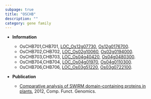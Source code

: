 ```yaml
---
subpage: true
title: "OSCHB"
description: ""
category: gene family
---
```


* **Information**  
    + OsCHB701,CHB701, [LOC_Os12g07730](http://rice.plantbiology.msu.edu/cgi-bin/ORF_infopage.cgi?orf=LOC_Os12g07730), [Os12g0176700](http://rapdb.dna.affrc.go.jp/viewer/gbrowse_details/irgsp1?name=Os12g0176700).
    + OsCHB702,CHB702, [LOC_Os02g10060](http://rice.plantbiology.msu.edu/cgi-bin/ORF_infopage.cgi?orf=LOC_Os02g10060), [Os02g0194000](http://rapdb.dna.affrc.go.jp/viewer/gbrowse_details/irgsp1?name=Os02g0194000).
    + OsCHB703,CHB703, [LOC_Os04g40420](http://rice.plantbiology.msu.edu/cgi-bin/ORF_infopage.cgi?orf=LOC_Os04g40420), [Os04g0480300](http://rapdb.dna.affrc.go.jp/viewer/gbrowse_details/irgsp1?name=Os04g0480300).
    + OsCHB704,CHB704, [LOC_Os04g01970](http://rice.plantbiology.msu.edu/cgi-bin/ORF_infopage.cgi?orf=LOC_Os04g01970), [Os04g0110300](http://rapdb.dna.affrc.go.jp/viewer/gbrowse_details/irgsp1?name=Os04g0110300).
    + OsCHB706,CHB706, [LOC_Os03g51220](http://rice.plantbiology.msu.edu/cgi-bin/ORF_infopage.cgi?orf=LOC_Os03g51220), [Os03g0722100](http://rapdb.dna.affrc.go.jp/viewer/gbrowse_details/irgsp1?name=Os03g0722100).

* **Publication**  
    + [Comparative analysis of SWIRM domain-containing proteins in plants](http://www.ncbi.nlm.nih.gov/pubmed?term=Comparative+analysis+of+SWIRM+domain-containing+proteins+in+plants%5BTitle%5D), 2012, Comp. Funct. Genomics.


